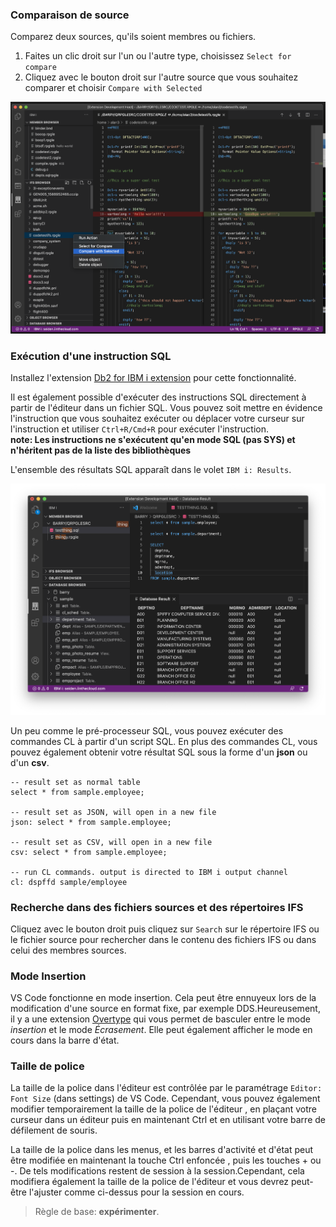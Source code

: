 ### Comparaison de source

Comparez deux sources, qu'ils soient membres ou fichiers.

1. Faites un clic droit sur l'un ou l'autre type, choisissez `Select for compare`
2. Cliquez avec le bouton droit sur l'autre source que vous souhaitez comparer et choisir `Compare with Selected`

![assets/compare_01.png](../../assets/compare_01.png)

### Exécution d'une instruction SQL

Installez l'extension [Db2 for IBM i extension](https://marketplace.visualstudio.com/items?itemName=HalcyonTechLtd.vscode-db2i) pour cette fonctionnalité.  

Il est également possible d'exécuter des instructions SQL directement à partir de l'éditeur dans un fichier SQL. Vous pouvez soit mettre en évidence l'instruction que vous souhaitez exécuter ou déplacer votre curseur sur l'instruction et utiliser `Ctrl+R/Cmd+R` pour exécuter l'instruction.  
**note: Les instructions ne s'exécutent qu'en mode SQL (pas SYS) et n'héritent pas de la liste des bibliothèques**

L'ensemble des résultats SQL apparaît dans le volet `IBM i: Results`.

![assets/db_03.png](../../assets/db_03.png)

Un peu comme le pré-processeur SQL, vous pouvez exécuter des commandes CL à partir d'un script SQL. En plus des commandes CL, vous pouvez également obtenir votre résultat SQL sous la forme d'un **json** ou d'un **csv**.

```
-- result set as normal table
select * from sample.employee;

-- result set as JSON, will open in a new file
json: select * from sample.employee;

-- result set as CSV, will open in a new file
csv: select * from sample.employee;

-- run CL commands. output is directed to IBM i output channel
cl: dspffd sample/employee
```


### Recherche dans des fichiers sources et des répertoires IFS

Cliquez avec le bouton droit puis cliquez sur `Search` sur le répertoire IFS ou le fichier source pour rechercher dans le contenu des fichiers IFS ou dans celui des membres sources.

### Mode Insertion

VS Code fonctionne en mode insertion. Cela peut être ennuyeux lors de la modification d'une source en format fixe, par exemple DDS.Heureusement, il y a une extension [Overtype](https://marketplace.visualstudio.com/items?itemName=DrMerfy.overtype) qui vous permet de basculer entre le mode *insertion* et le mode *Écrasement*. Elle peut également afficher le mode en cours dans la barre d'état.

### Taille de police

La taille de la police dans l'éditeur est contrôlée par le paramétrage `Editor: Font Size` (dans settings) de VS Code. Cependant, vous pouvez également modifier temporairement la taille de la police de l'éditeur , en plaçant votre curseur dans un éditeur puis en maintenant Ctrl et en utilisant votre barre de défilement de souris.

La taille de la police dans les menus, et les barres d'activité et d'état peut être modifiée en maintenant la touche Ctrl enfoncée , puis les touches + ou -. De tels modifications restent de session à la session.Cependant, cela modifiera également la taille de la police de l'éditeur et vous devrez peut-être l'ajuster comme ci-dessus pour la session en cours.

> Règle de base: **expérimenter**.